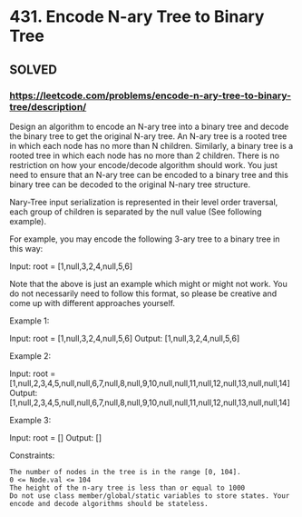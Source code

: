 # 431. Encode N-ary Tree to Binary Tree

## SOLVED
### https://leetcode.com/problems/encode-n-ary-tree-to-binary-tree/description/


Design an algorithm to encode an N-ary tree into a binary tree and decode the binary tree to get the original N-ary tree. An N-ary tree is a rooted tree in which each node has no more than N children. Similarly, a binary tree is a rooted tree in which each node has no more than 2 children. There is no restriction on how your encode/decode algorithm should work. You just need to ensure that an N-ary tree can be encoded to a binary tree and this binary tree can be decoded to the original N-nary tree structure.

Nary-Tree input serialization is represented in their level order traversal, each group of children is separated by the null value (See following example).

For example, you may encode the following 3-ary tree to a binary tree in this way:

Input: root = [1,null,3,2,4,null,5,6]

Note that the above is just an example which might or might not work. You do not necessarily need to follow this format, so please be creative and come up with different approaches yourself.



Example 1:

Input: root = [1,null,3,2,4,null,5,6]
Output: [1,null,3,2,4,null,5,6]

Example 2:

Input: root = [1,null,2,3,4,5,null,null,6,7,null,8,null,9,10,null,null,11,null,12,null,13,null,null,14]
Output: [1,null,2,3,4,5,null,null,6,7,null,8,null,9,10,null,null,11,null,12,null,13,null,null,14]

Example 3:

Input: root = []
Output: []



Constraints:

    The number of nodes in the tree is in the range [0, 104].
    0 <= Node.val <= 104
    The height of the n-ary tree is less than or equal to 1000
    Do not use class member/global/static variables to store states. Your encode and decode algorithms should be stateless.

